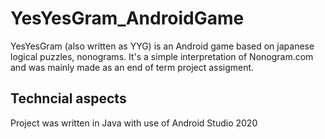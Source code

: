 # YesYesGram_AndroidGame
YesYesGram (also written as YYG) is an Android game based on japanese logical puzzles, nonograms. It's a simple interpretation of Nonogram.com and was mainly made as an end of term project assigment.

## Techncial aspects
Project was written in Java with use of Android Studio 2020
